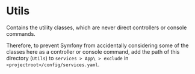 # Utils

Contains the utility classes, which are never direct
controllers or console commands.

Therefore, to prevent Symfony from accidentally
considering some of the classes here as a controller
or console command, add the path of this directory
(`Utils`) to `services > App\ > exclude` in
`<projectroot>/config/services.yaml`.
